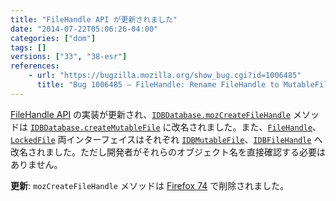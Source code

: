 ```yaml
---
title: "FileHandle API が更新されました"
date: "2014-07-22T05:06:26-04:00"
categories: ["dom"]
tags: []
versions: ["33", "38-esr"]
references:
    - url: "https://bugzilla.mozilla.org/show_bug.cgi?id=1006485"
      title: "Bug 1006485 – FileHandle: Rename FileHandle to MutableFile and LockedFile to FileHandle"
---
```

[FileHandle API](https://developer.mozilla.org/docs/Web/API/File_Handle_API) の実装が更新され、[`IDBDatabase.mozCreateFileHandle`](https://developer.mozilla.org/docs/Web/API/IDBDatabase.mozCreateFileHandle) メソッドは [`IDBDatabase.createMutableFile`](https://developer.mozilla.org/docs/Web/API/IDBDatabase.createMutableFile) に改名されました。また、[`FileHandle`](https://developer.mozilla.org/docs/Web/API/FileHandle)、[`LockedFile`](https://developer.mozilla.org/docs/Web/API/LockedFile) 両インターフェイスはそれぞれ [`IDBMutableFile`](https://developer.mozilla.org/docs/Web/API/IDBMutableFile)、[`IDBFileHandle`](https://developer.mozilla.org/docs/Web/API/IDBFileHandle) へ改名されました。ただし開発者がそれらのオブジェクト名を直接確認する必要はありません。

**更新**: `mozCreateFileHandle` メソッドは [Firefox 74](https://www.fxsitecompat.dev/ja/docs/2020/idbdatabase-mozcreatefilehandle-has-been-removed/) で削除されました。
